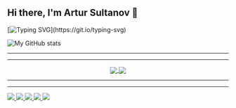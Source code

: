 ## Hi there, I'm Artur Sultanov 👋

[![Typing SVG](https://readme-typing-svg.herokuapp.com?color=%2336BCF7&lines=Welcome+to+my+github+!!)](https://git.io/typing-svg)

![My GitHub stats](https://github-readme-stats.vercel.app/api?username=Burmachine&theme=tokyonight&show_icons=true)

___
___
<div align="center">
<a href="https://github.com/Burmachine/Burmachine">
  <img align="center" src="https://github-readme-stats.vercel.app/api/top-langs/?username=Burmachine&theme=tokyonight&hide_langs_below=1" />
</a>
<a href="https://github.com/Burmachine/Burmachine">
<img align="center" src="https://github-readme-stats.vercel.app/api?username=Burmachine&show_icons=true&theme=tokyonight"
</a>
</div>
  
___
___

![](https://github-profile-summary-cards.vercel.app/api/cards/profile-details?username=BurMachine&theme=solarized_dark)
![](https://github-profile-summary-cards.vercel.app/api/cards/most-commit-language?username=BurMachine&theme=solarized_dark)
![](https://github-profile-summary-cards.vercel.app/api/cards/repos-per-language?username=BurMachine&theme=solarized_dark)
![](https://github-profile-summary-cards.vercel.app/api/cards/stats?username=BurMachine&theme=solarized_dark)
![](https://github-profile-summary-cards.vercel.app/api/cards/productive-time?username=BurMachine&theme=solarized_dark)


